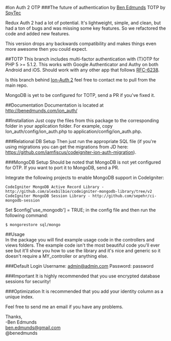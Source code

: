 #Ion Auth 2 OTP
###The future of authentication
by [Ben Edmunds](http://benedmunds.com)
TOTP by [SpyTec](http://spytec.se)

Redux Auth 2 had a lot of potential.  It's lightweight, simple, and clean, 
but had a ton of bugs and was missing some key features.  So we refactored 
the code and added new features.

This version drops any backwards compatibility and makes things even more 
awesome then you could expect.

##TOTP
This branch includes multi-factor authentication with (T)OTP for PHP 5 >= 5.1.2. This works 
with Google Authenticator and Authy on both Android and iOS. Should work
with any other app that follows [RFC-6238](http://tools.ietf.org/html/rfc6238).

Is this branch behind [Ion-Auth 2](https://github.com/iamfiscus/codeigniter-ion-auth-migration) feel free to contact me to pull from the main repo.

MongoDB is yet to be configured for TOTP, send a PR if you've fixed it.

##Documentation
Documentation is located at http://benedmunds.com/ion_auth/

##Installation
Just copy the files from this package to the corresponding folder in your 
application folder.  For example, copy Ion_auth/config/ion_auth.php to 
application/config/ion_auth.php.  

###Relational DB Setup
Then just run the appropriate SQL file (if you're using migrations you can 
get the migrations from JD here: 
https://github.com/iamfiscus/codeigniter-ion-auth-migration).  

###MongoDB Setup
Should be noted that MongoDB is not yet configured for OTP.
If you want to port it to MongoDB, send a PR.

Integrate the following projects to enable MongoDB support in CodeIgniter:  
  
    CodeIgniter MongoDB Active Record Library - http://github.com/alexbilbie/codeigniter-mongodb-library/tree/v2
	CodeIgniter MongoDB Session Library - http://github.com/sepehr/ci-mongodb-session  
  
Set $config['use_mongodb'] = TRUE; in the config file and then run the following command:    
  
    $ mongorestore sql/mongo


##Usage   
In the package you will find example usage code in the controllers and views 
folders.  The example code isn't the most beautiful code you'll ever see but 
it'll show you how to use the library and it's nice and generic so it doesn't 
require a MY_controller or anything else.

###Default Login
Username: admin@admin.com
Password: password

###Important
It is highly recommended that you use encrypted database sessions for security!


###Optimization
It is recommended that you add your identity column as a unique index.



Feel free to send me an email if you have any problems.  


Thanks,  
-Ben Edmunds  
 ben.edmunds@gmail.com  
 @benedmunds   
